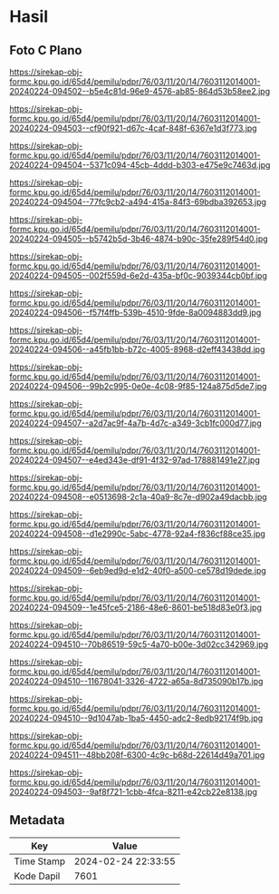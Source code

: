 # Hasil

## Foto C Plano

https://sirekap-obj-formc.kpu.go.id/65d4/pemilu/pdpr/76/03/11/20/14/7603112014001-20240224-094502--b5e4c81d-96e9-4576-ab85-864d53b58ee2.jpg

https://sirekap-obj-formc.kpu.go.id/65d4/pemilu/pdpr/76/03/11/20/14/7603112014001-20240224-094503--cf90f921-d67c-4caf-848f-6367e1d3f773.jpg

https://sirekap-obj-formc.kpu.go.id/65d4/pemilu/pdpr/76/03/11/20/14/7603112014001-20240224-094504--5371c094-45cb-4ddd-b303-e475e9c7463d.jpg

https://sirekap-obj-formc.kpu.go.id/65d4/pemilu/pdpr/76/03/11/20/14/7603112014001-20240224-094504--77fc9cb2-a494-415a-84f3-69bdba392653.jpg

https://sirekap-obj-formc.kpu.go.id/65d4/pemilu/pdpr/76/03/11/20/14/7603112014001-20240224-094505--b5742b5d-3b46-4874-b90c-35fe289f54d0.jpg

https://sirekap-obj-formc.kpu.go.id/65d4/pemilu/pdpr/76/03/11/20/14/7603112014001-20240224-094505--002f559d-6e2d-435a-bf0c-9039344cb0bf.jpg

https://sirekap-obj-formc.kpu.go.id/65d4/pemilu/pdpr/76/03/11/20/14/7603112014001-20240224-094506--f57f4ffb-539b-4510-9fde-8a0094883dd9.jpg

https://sirekap-obj-formc.kpu.go.id/65d4/pemilu/pdpr/76/03/11/20/14/7603112014001-20240224-094506--a45fb1bb-b72c-4005-8968-d2eff43438dd.jpg

https://sirekap-obj-formc.kpu.go.id/65d4/pemilu/pdpr/76/03/11/20/14/7603112014001-20240224-094506--99b2c995-0e0e-4c08-9f85-124a875d5de7.jpg

https://sirekap-obj-formc.kpu.go.id/65d4/pemilu/pdpr/76/03/11/20/14/7603112014001-20240224-094507--a2d7ac9f-4a7b-4d7c-a349-3cb1fc000d77.jpg

https://sirekap-obj-formc.kpu.go.id/65d4/pemilu/pdpr/76/03/11/20/14/7603112014001-20240224-094507--e4ed343e-df91-4f32-97ad-178881491e27.jpg

https://sirekap-obj-formc.kpu.go.id/65d4/pemilu/pdpr/76/03/11/20/14/7603112014001-20240224-094508--e0513698-2c1a-40a9-8c7e-d902a49dacbb.jpg

https://sirekap-obj-formc.kpu.go.id/65d4/pemilu/pdpr/76/03/11/20/14/7603112014001-20240224-094508--d1e2990c-5abc-4778-92a4-f836cf88ce35.jpg

https://sirekap-obj-formc.kpu.go.id/65d4/pemilu/pdpr/76/03/11/20/14/7603112014001-20240224-094509--6eb9ed9d-e1d2-40f0-a500-ce578d19dede.jpg

https://sirekap-obj-formc.kpu.go.id/65d4/pemilu/pdpr/76/03/11/20/14/7603112014001-20240224-094509--1e45fce5-2186-48e6-8601-be518d83e0f3.jpg

https://sirekap-obj-formc.kpu.go.id/65d4/pemilu/pdpr/76/03/11/20/14/7603112014001-20240224-094510--70b86519-59c5-4a70-b00e-3d02cc342969.jpg

https://sirekap-obj-formc.kpu.go.id/65d4/pemilu/pdpr/76/03/11/20/14/7603112014001-20240224-094510--11678041-3326-4722-a65a-8d735090b17b.jpg

https://sirekap-obj-formc.kpu.go.id/65d4/pemilu/pdpr/76/03/11/20/14/7603112014001-20240224-094510--9d1047ab-1ba5-4450-adc2-8edb92174f9b.jpg

https://sirekap-obj-formc.kpu.go.id/65d4/pemilu/pdpr/76/03/11/20/14/7603112014001-20240224-094511--48bb208f-6300-4c9c-b68d-22614d49a701.jpg

https://sirekap-obj-formc.kpu.go.id/65d4/pemilu/pdpr/76/03/11/20/14/7603112014001-20240224-094503--9af8f721-1cbb-4fca-8211-e42cb22e8138.jpg


## Metadata

| Key        | Value               |
| ---------- | ------------------- |
| Time Stamp | 2024-02-24 22:33:55 |
| Kode Dapil | 7601                |



